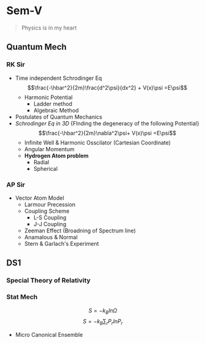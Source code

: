 # Sem-V
>Physics is in my heart
## Quantum Mech
### RK Sir
* Time independent Schrodinger Eq
$$\frac{-\hbar^2}{2m}\frac{d^2\psi}{dx^2} + V(x)\psi =E\psi$$
  * Harmonic Potential
    * Ladder method
    * Algebraic Method
* Postulates of Quantum Mechanics
* *Schrodinger Eq in 3D* {FInding the degeneracy of the following Potential}
  $$\frac{-\hbar^2}{2m}\nabla^2\psi+ V(x)\psi =E\psi$$
  * Infinite Well & Harmonic Osscilator (Cartesian Coordinate)
  * Angular Momentum
  * **Hydrogen Atom problem**
    * Radial
    * Spherical 
### AP Sir
* Vector Atom Model
  * Larmour Precession
  * Coupling Scheme
    * L-S Coupling
    * J-J Coupling
  * Zeeman Effect (Broadning of Spectrum line)
   * Anamalous & Normal
  * Stern & Garlach's Experiment
 ## DS1
 ### Special Theory of Relativity
 ### Stat Mech
 $$S= -k_Bln\Omega $$
 $$S = -k_B\sum_r P_rlnP_r$$
 
 * Micro Canonical Ensemble
